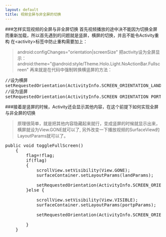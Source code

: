 ```yaml
---
layout: default
title: 视频全屏与非全屏的切换
---
```

###怎样实现视频的全屏与非全屏切换
首先视频播放的途中决不能因为切换全屏而重新加载，所以首先遇到的问题就是竖屏，横屏的切换，并且不能令Activity重构
在&lt;activity&gt;标签中防止重构需要加上：
>android:configChanges="orientation|screenSize"
把activity设为全屏显示：
>android:theme="@android:style/Theme.Holo.Light.NoActionBar.Fullscreen"
再来就是在代码中强制转换横竖屏的方法：
<pre>
//设为横屏
setRequestedOrientation(ActivityInfo.SCREEN_ORIENTATION_LANDSCAPE);
//设为竖屏
setRequestedOrientation(ActivityInfo.SCREEN_ORIENTATION_PORTRAIT);
</pre>

###接着是竖屏的时候，Activity还会显示其他内容，在这个前提下如何实现全屏与非全屏的切换
>原理很简单，就是把其他内容隐藏起来就行，变成竖屏的时候就显示出来，横屏就设为View.GONE就可以了,
另外改变一下播放视频的SurfaceView的LayoutParams就可以了。
<pre>
public void toggleFullScreen() 
	{ 
		flag=!flag;
		if(flag)
		{
			scrollView.setVisibility(View.GONE);
			surfaceContainer.setLayoutParams(landParams);
			
			setRequestedOrientation(ActivityInfo.SCREEN_ORIENTATION_LANDSCAPE);
		}else {
			
			scrollView.setVisibility(View.VISIBLE);
			surfaceContainer.setLayoutParams(portpParams);
			
			setRequestedOrientation(ActivityInfo.SCREEN_ORIENTATION_PORTRAIT);
			
		}
	} 
</pre>
